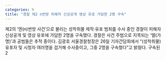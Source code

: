 ```yaml
---
categories: h
title: "경찰 제2 n번방 피해자 신상공개 영상 유포 가담한 2명 구속"
---
```

제2의 ‘엔(n)번방 사건’으로 불리는 성착취물 제작·유포 범죄를 수사 중인 경찰이 피해자 신상공개 및 영상 유포에 가담한 2명을 구속했다. 경찰은 사건 주범으로 지목되는 ‘엘(가명)’과 공범들은 추적 중이다. 김광호 서울경찰청장은 26일 기자간담회에서 “(성착취물) 유포자 및 시청자 여러명을 검거해 수사중이고, 그중 2명을 구속했다”고 밝혔다. 구속된 2